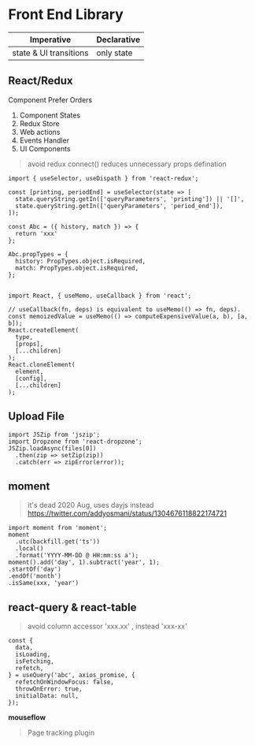 # Front End Library
| Imperative | Declarative |
| -- | --- |
| state & UI transitions | only state |

## React/Redux
Component Prefer Orders
1. Component States
2. Redux Store
3. Web actions
4. Events Handler
5. UI Components

>avoid redux connect() reduces unnecessary props defination
```
import { useSelector, useDispath } from 'react-redux';

const [printing, periodEnd] = useSelector(state => [
  state.queryString.getIn(['queryParameters', 'printing']) || '[]',
  state.queryString.getIn(['queryParameters', 'period_end']),
]);

const Abc = ({ history, match }) => {
  return 'xxx'
};

Abc.propTypes = {
  history: PropTypes.object.isRequired,
  match: PropTypes.object.isRequired,
};


import React, { useMemo, useCallback } from 'react';

// useCallback(fn, deps) is equivalent to useMemo(() => fn, deps).
const memoizedValue = useMemo(() => computeExpensiveValue(a, b), [a, b]);
React.createElement(
  type,
  [props],
  [...children]
);
React.cloneElement(
  element,
  [config],
  [...children]
);
```

## Upload File
```
import JSZip from 'jszip';
import Dropzone from 'react-dropzone';
JSZip.loadAsync(files[0])
  .then(zip => setZip(zip))
  .catch(err => zipError(error));
```

## moment
> it's dead 2020 Aug, uses dayjs instead
https://twitter.com/addyosmani/status/1304676118822174721
```
import moment from 'moment';
moment
  .utc(backfill.get('ts'))
  .local()
  .format('YYYY-MM-DD @ HH:mm:ss a');
moment().add('day', 1).subtract('year', 1);
.startOf('day')
.endOf('month')
.isSame(xxx, 'year')
```
## react-query & react-table
>avoid column accessor 'xxx.xx' , instead 'xxx-xx'
```
const {
  data,
  isLoading,
  isFetching,
  refetch,
} = useQuery('abc', axios_promise, {
  refetchOnWindowFocus: false,
  throwOnError: true,
  initialData: null,
});
```

**mouseflow**
> Page tracking plugin